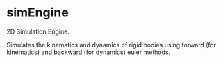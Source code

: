 simEngine
=========

2D Simulation Engine.

Simulates the kinematics and dynamics of rigid bodies using forward (for kinematics) and backward (for dynamics) euler methods.
